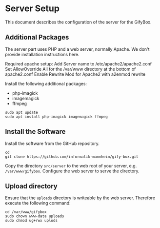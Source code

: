 # Server Setup

This document describes the configuration of the server for the GifyBox.

## Additional Packages

The server part uses PHP and a web server, normally Apache. We don't provide installation instructions here.

Required apache setup:
Add Server name to /etc/apache2/apache2.conf
Set AllowOverride All for the /var/www directory at the bottom of apache2.conf
Enable Rewrite Mod for Apache2 with a2enmod rewrite



Install the following additional packages:

* php-imagick
* imagemagick
* ffmpeg

```console
sudo apt update
sudo apt install php-imagick imagemagick ffmpeg
```

## Install the Software
 
Install the software from the GitHub repository.

```console
cd
git clone https://github.com/informatik-mannheim/gify-box.git
```

Copy the directory `src/server` to the web root of your server, e.g. `/var/www/gifybox`. Configure the web server to serve the directory.


## Upload directory

Ensure that the `uploads` directory is writeable by the web server. Therefore execute the following command:

```console
cd /var/www/gifybox
sudo chown www-data uploads
sudo chmod ug+rwx uplods
```
